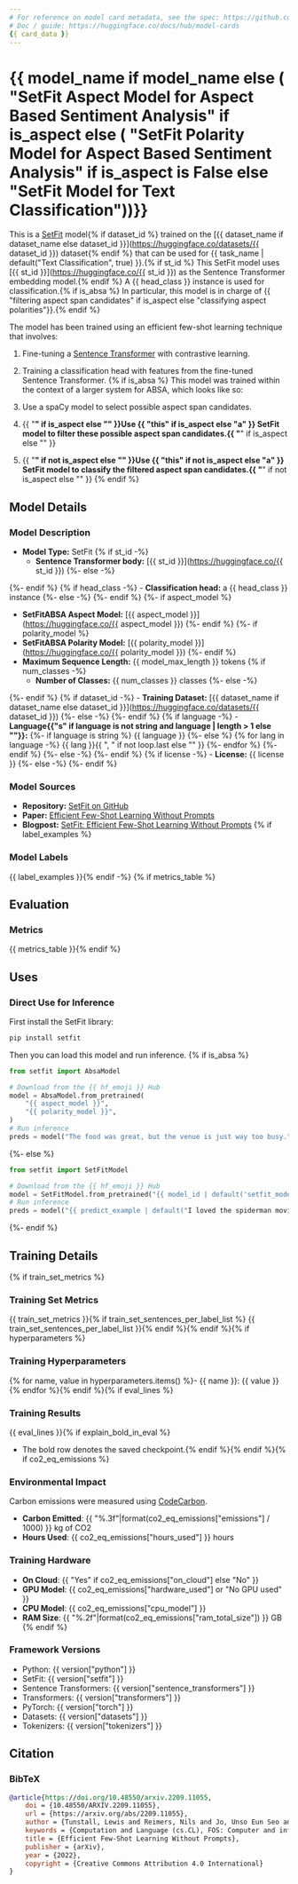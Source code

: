 ```yaml
---
# For reference on model card metadata, see the spec: https://github.com/huggingface/hub-docs/blob/main/modelcard.md?plain=1
# Doc / guide: https://huggingface.co/docs/hub/model-cards
{{ card_data }}
---
```


# {{ model_name if model_name else ( "SetFit Aspect Model for Aspect Based Sentiment Analysis" if is_aspect else ( "SetFit Polarity Model for Aspect Based Sentiment Analysis" if is_aspect is False else "SetFit Model for Text Classification"))}}

This is a [SetFit](https://github.com/huggingface/setfit) model{% if dataset_id %} trained on the [{{ dataset_name if dataset_name else dataset_id }}](https://huggingface.co/datasets/{{ dataset_id }}) dataset{% endif %} that can be used for {{ task_name | default("Text Classification", true) }}.{% if st_id %} This SetFit model uses [{{ st_id }}](https://huggingface.co/{{ st_id }}) as the Sentence Transformer embedding model.{% endif %} A {{ head_class }} instance is used for classification.{% if is_absa %} In particular, this model is in charge of {{ "filtering aspect span candidates" if is_aspect else "classifying aspect polarities"}}.{% endif %}

The model has been trained using an efficient few-shot learning technique that involves:

1. Fine-tuning a [Sentence Transformer](https://www.sbert.net) with contrastive learning.
2. Training a classification head with features from the fine-tuned Sentence Transformer.
{% if is_absa %}
This model was trained within the context of a larger system for ABSA, which looks like so:

1. Use a spaCy model to select possible aspect span candidates.
2. {{ "**" if is_aspect else "" }}Use {{ "this" if is_aspect else "a" }} SetFit model to filter these possible aspect span candidates.{{ "**" if is_aspect else "" }}
3. {{ "**" if not is_aspect else "" }}Use {{ "this" if not is_aspect else "a" }} SetFit model to classify the filtered aspect span candidates.{{ "**" if not is_aspect else "" }}
{% endif %}
## Model Details

### Model Description
- **Model Type:** SetFit
{% if st_id -%}
    - **Sentence Transformer body:** [{{ st_id }}](https://huggingface.co/{{ st_id }})
{%- else -%}
    <!-- - **Sentence Transformer:** [Unknown](https://huggingface.co/unknown) -->
{%- endif %}
{% if head_class -%}
    - **Classification head:** a {{ head_class }} instance
{%- else -%}
    <!-- - **Classification head:** Unknown -->
{%- endif %}
{%- if aspect_model %}
- **SetFitABSA Aspect Model:** [{{ aspect_model }}](https://huggingface.co/{{ aspect_model }})
{%- endif %}
{%- if polarity_model %}
- **SetFitABSA Polarity Model:** [{{ polarity_model }}](https://huggingface.co/{{ polarity_model }})
{%- endif %}
- **Maximum Sequence Length:** {{ model_max_length }} tokens
{% if num_classes -%}
    - **Number of Classes:** {{ num_classes }} classes
{%- else -%}
    <!-- - **Number of Classes:** Unknown -->
{%- endif %}
{% if dataset_id -%}
    - **Training Dataset:** [{{ dataset_name if dataset_name else dataset_id }}](https://huggingface.co/datasets/{{ dataset_id }})
{%- else -%}
    <!-- - **Training Dataset:** [Unknown](https://huggingface.co/datasets/unknown) -->
{%- endif %}
{% if language -%}
    - **Language{{"s" if language is not string and language | length > 1 else ""}}:**
    {%- if language is string %} {{ language }}
    {%- else %} {% for lang in language -%}
            {{ lang }}{{ ", " if not loop.last else "" }}
        {%- endfor %}
    {%- endif %}
{%- else -%}
    <!-- - **Language:** Unknown -->
{%- endif %}
{% if license -%}
    - **License:** {{ license }}
{%- else -%}
    <!-- - **License:** Unknown -->
{%- endif %}

### Model Sources

- **Repository:** [SetFit on GitHub](https://github.com/huggingface/setfit)
- **Paper:** [Efficient Few-Shot Learning Without Prompts](https://arxiv.org/abs/2209.11055)
- **Blogpost:** [SetFit: Efficient Few-Shot Learning Without Prompts](https://huggingface.co/blog/setfit)
{% if label_examples %}
### Model Labels
{{ label_examples }}{% endif -%}
{% if metrics_table %}
## Evaluation

### Metrics
{{ metrics_table }}{% endif %}
## Uses

### Direct Use for Inference

First install the SetFit library:

```bash
pip install setfit
```

Then you can load this model and run inference.
{% if is_absa %}
```python
from setfit import AbsaModel

# Download from the {{ hf_emoji }} Hub
model = AbsaModel.from_pretrained(
    "{{ aspect_model }}",
    "{{ polarity_model }}",
)
# Run inference
preds = model("The food was great, but the venue is just way too busy.")
```
{%- else %}
```python
from setfit import SetFitModel

# Download from the {{ hf_emoji }} Hub
model = SetFitModel.from_pretrained("{{ model_id | default('setfit_model_id', true) }}")
# Run inference
preds = model("{{ predict_example | default("I loved the spiderman movie!", true) | replace('"', '\\"') }}")
```
{%- endif %}

<!--
### Downstream Use

*List how someone could finetune this model on their own dataset.*
-->

<!--
### Out-of-Scope Use

*List how the model may foreseeably be misused and address what users ought not to do with the model.*
-->

<!--
## Bias, Risks and Limitations

*What are the known or foreseeable issues stemming from this model? You could also flag here known failure cases or weaknesses of the model.*
-->

<!--
### Recommendations

*What are recommendations with respect to the foreseeable issues? For example, filtering explicit content.*
-->

## Training Details
{% if train_set_metrics %}
### Training Set Metrics
{{ train_set_metrics }}{% if train_set_sentences_per_label_list %}
{{ train_set_sentences_per_label_list }}{% endif %}{% endif %}{% if hyperparameters %}
### Training Hyperparameters
{% for name, value in hyperparameters.items() %}- {{ name }}: {{ value }}
{% endfor %}{% endif %}{% if eval_lines %}
### Training Results
{{ eval_lines }}{% if explain_bold_in_eval %}
* The bold row denotes the saved checkpoint.{% endif %}{% endif %}{% if co2_eq_emissions %}
### Environmental Impact
Carbon emissions were measured using [CodeCarbon](https://github.com/mlco2/codecarbon).
- **Carbon Emitted**: {{ "%.3f"|format(co2_eq_emissions["emissions"] / 1000) }} kg of CO2
- **Hours Used**: {{ co2_eq_emissions["hours_used"] }} hours

### Training Hardware
- **On Cloud**: {{ "Yes" if co2_eq_emissions["on_cloud"] else "No" }}
- **GPU Model**: {{ co2_eq_emissions["hardware_used"] or "No GPU used" }}
- **CPU Model**: {{ co2_eq_emissions["cpu_model"] }}
- **RAM Size**: {{ "%.2f"|format(co2_eq_emissions["ram_total_size"]) }} GB
{% endif %}
### Framework Versions
- Python: {{ version["python"] }}
- SetFit: {{ version["setfit"] }}
- Sentence Transformers: {{ version["sentence_transformers"] }}
- Transformers: {{ version["transformers"] }}
- PyTorch: {{ version["torch"] }}
- Datasets: {{ version["datasets"] }}
- Tokenizers: {{ version["tokenizers"] }}

## Citation

### BibTeX
```bibtex
@article{https://doi.org/10.48550/arxiv.2209.11055,
    doi = {10.48550/ARXIV.2209.11055},
    url = {https://arxiv.org/abs/2209.11055},
    author = {Tunstall, Lewis and Reimers, Nils and Jo, Unso Eun Seo and Bates, Luke and Korat, Daniel and Wasserblat, Moshe and Pereg, Oren},
    keywords = {Computation and Language (cs.CL), FOS: Computer and information sciences, FOS: Computer and information sciences},
    title = {Efficient Few-Shot Learning Without Prompts},
    publisher = {arXiv},
    year = {2022},
    copyright = {Creative Commons Attribution 4.0 International}
}
```

<!--
## Glossary

*Clearly define terms in order to be accessible across audiences.*
-->

<!--
## Model Card Authors

*Lists the people who create the model card, providing recognition and accountability for the detailed work that goes into its construction.*
-->

<!--
## Model Card Contact

*Provides a way for people who have updates to the Model Card, suggestions, or questions, to contact the Model Card authors.*
-->
